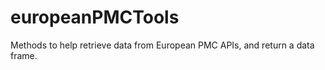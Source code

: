 # europeanPMCTools

Methods to help retrieve data from European PMC APIs, and return a data frame.

